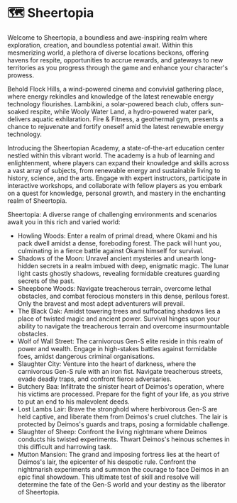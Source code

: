 # 🗺️ Sheertopia

Welcome to Sheertopia, a boundless and awe-inspiring realm where exploration, creation, and boundless potential await. Within this mesmerizing world, a plethora of diverse locations beckons, offering havens for respite, opportunities to accrue rewards, and gateways to new territories as you progress through the game and enhance your character's prowess.

Behold Flock Hills, a wind-powered cinema and convivial gathering place, where energy rekindles and knowledge of the latest renewable energy technology flourishes. Lambikini, a solar-powered beach club, offers sun-soaked respite, while Wooly Water Land, a hydro-powered water park, delivers aquatic exhilaration. Fire & Fitness, a geothermal gym, presents a chance to rejuvenate and fortify oneself amid the latest renewable energy technology.

Introducing the Sheertopian Academy, a state-of-the-art education center nestled within this vibrant world. The academy is a hub of learning and enlightenment, where players can expand their knowledge and skills across a vast array of subjects, from renewable energy and sustainable living to history, science, and the arts. Engage with expert instructors, participate in interactive workshops, and collaborate with fellow players as you embark on a quest for knowledge, personal growth, and mastery in the enchanting realm of Sheertopia.

Sheertopia: A diverse range of challenging environments and scenarios await you in this rich and varied world:

* Howling Woods: Enter a realm of primal dread, where Okami and his pack dwell amidst a dense, foreboding forest. The pack will hunt you, culminating in a fierce battle against Okami himself for survival.
* Shadows of the Moon: Unravel ancient mysteries and unearth long-hidden secrets in a realm imbued with deep, enigmatic magic. The lunar light casts ghostly shadows, revealing formidable creatures guarding secrets of the past.
* Sheepbone Woods: Navigate treacherous terrain, overcome lethal obstacles, and combat ferocious monsters in this dense, perilous forest. Only the bravest and most adept adventurers will prevail.
* The Black Oak: Amidst towering trees and suffocating shadows lies a place of twisted magic and ancient power. Survival hinges upon your ability to navigate the treacherous terrain and overcome insurmountable obstacles.
* Wolf of Wall Street: The carnivorous Gen-S elite reside in this realm of power and wealth. Engage in high-stakes battles against formidable foes, amidst dangerous criminal organisations.
* Slaughter City: Venture into the heart of darkness, where the carnivorous Gen-S rule with an iron fist. Navigate treacherous streets, evade deadly traps, and confront fierce adversaries.
* Butchery Baa: Infiltrate the sinister heart of Deimos's operation, where his victims are processed. Prepare for the fight of your life, as you strive to put an end to his malevolent deeds.
* Lost Lambs Lair: Brave the stronghold where herbivorous Gen-S are held captive, and liberate them from Deimos's cruel clutches. The lair is protected by Deimos's guards and traps, posing a formidable challenge.
* Slaughter of Sheep: Confront the living nightmare where Deimos conducts his twisted experiments. Thwart Deimos's heinous schemes in this difficult and harrowing task.
* Mutton Mansion: The grand and imposing fortress lies at the heart of Deimos's lair, the epicenter of his despotic rule. Confront the nightmarish experiments and summon the courage to face Deimos in an epic final showdown. This ultimate test of skill and resolve will determine the fate of the Gen-S world and your destiny as the liberator of Sheertopia.
